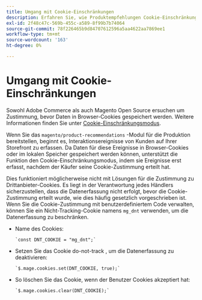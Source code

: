 ```yaml
---
title: Umgang mit Cookie-Einschränkungen
description: Erfahren Sie, wie Produktempfehlungen Cookie-Einschränkungen verarbeiten.
exl-id: 2f48c47c-569b-455c-a589-8f99b7b74064
source-git-commit: 78f226465b9d84707612596a5aa4622aa7869ee1
workflow-type: tm+mt
source-wordcount: '163'
ht-degree: 0%

---
```


# Umgang mit Cookie-Einschränkungen

Sowohl Adobe Commerce als auch Magento Open Source ersuchen um Zustimmung, bevor Daten in Browser-Cookies gespeichert werden. Weitere Informationen finden Sie unter [Cookie-Einschränkungsmodus](https://experienceleague.adobe.com/docs/commerce-admin/start/compliance/privacy/compliance-cookie-law.html).

Wenn Sie das `magento/product-recommendations` -Modul für die Produktion bereitstellen, beginnt es, Interaktionsereignisse von Kunden auf Ihrer Storefront zu erfassen. Da Daten für diese Ereignisse in Browser-Cookies oder im lokalen Speicher gespeichert werden können, unterstützt die Funktion den Cookie-Einschränkungsmodus, indem sie Ereignisse erst erfasst, nachdem der Käufer seine Cookie-Zustimmung erteilt hat.

Dies funktioniert möglicherweise nicht mit Lösungen für die Zustimmung zu Drittanbieter-Cookies. Es liegt in der Verantwortung jedes Händlers sicherzustellen, dass die Datenerfassung nicht erfolgt, bevor die Cookie-Zustimmung erteilt wurde, wie dies häufig gesetzlich vorgeschrieben ist. Wenn Sie die Cookie-Zustimmung mit benutzerdefiniertem Code verwalten, können Sie ein Nicht-Tracking-Cookie namens `mg_dnt` verwenden, um die Datenerfassung zu beschränken.

- Name des Cookies:

  ```text
  `const DNT_COOKIE = "mg_dnt";`
  ```

- Setzen Sie das Cookie do-not-track , um die Datenerfassung zu deaktivieren:

  ```text
  `$.mage.cookies.set(DNT_COOKIE, true);`
  ```

- So löschen Sie das Cookie, wenn der Benutzer Cookies akzeptiert hat:

  ```text
  `$.mage.cookies.clear(DNT_COOKIE);`
  ```
